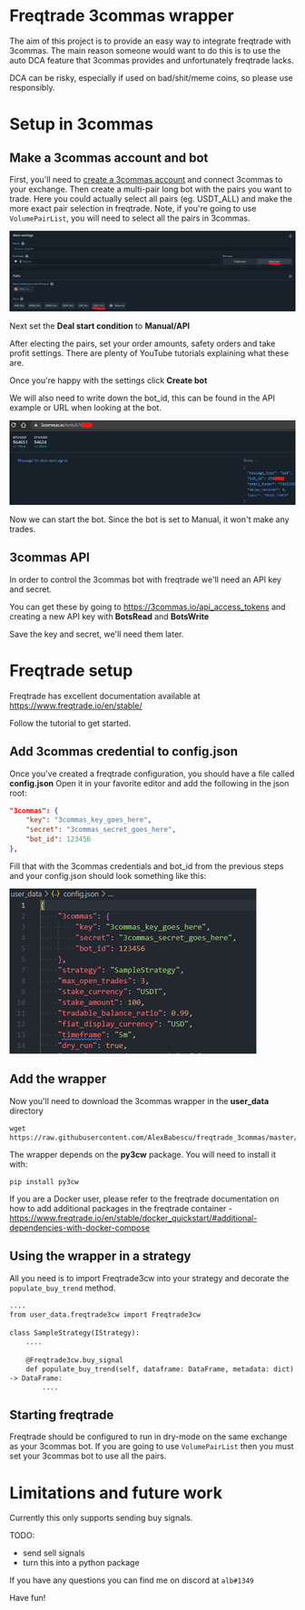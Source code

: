 # Freqtrade 3commas wrapper

The aim of this project is to provide an easy way to integrate freqtrade with 3commas. The main reason someone would want to do this is to use the auto DCA feature that 3commas provides and unfortunately freqtrade lacks.

DCA can be risky, especially if used on bad/shit/meme coins, so please use responsibly.


# Setup in 3commas

## Make a 3commas account and bot

First, you'll need to [create a 3commas account](https://3commas.io/?c=tc331765) and connect 3commas to your exchange.
Then create a multi-pair long bot with the pairs you want to trade. Here you could actually select all pairs (eg. USDT_ALL) and make the more exact pair selection in freqtrade.
Note, if you're going to use `VolumePairList`, you will need to select all the pairs in 3commas.

![create a multi-pair long bot](img/create_bot.png)

Next set the **Deal start condition** to **Manual/API**

After electing the pairs, set your order amounts, safety orders and take profit settings. There are plenty of YouTube tutorials explaining what these are.

Once you're happy with the settings click **Create bot**

We will also need to write down the bot_id, this can be found in the API example or URL when looking at the bot.

![get the bot id](img/bot_id.png)

Now we can start the bot. Since the bot is set to Manual, it won't make any trades.

## 3commas API

In order to control the 3commas bot with freqtrade we'll need an API key and secret.

You can get these by going to https://3commas.io/api_access_tokens and creating a new API key with **BotsRead** and **BotsWrite**

Save the key and secret, we'll need them later.

# Freqtrade setup

Freqtrade has excellent documentation available at https://www.freqtrade.io/en/stable/

Follow the tutorial to get started.

## Add 3commas credential to config.json

Once you've created a freqtrade configuration, you should have a file called **config.json**
Open it in your favorite editor and add the following in the json root:
```json
"3commas": {
	"key": "3commas_key_goes_here",
	"secret": "3commas_secret_goes_here",
	"bot_id": 123456
},
```

Fill that with the 3commas credentials and bot_id from the previous steps and your config.json should look something like this:

![3commas json config](img/3commas_json.png)

## Add the wrapper

Now you'll need to download the 3commas wrapper in the **user_data** directory
```
wget https://raw.githubusercontent.com/AlexBabescu/freqtrade_3commas/master/freqtrade3cw.py
```
The wrapper depends on the **py3cw** package. You will need to install it with:
```
pip install py3cw
```
If you are a Docker user, please refer to the freqtrade documentation on how to add additional packages in the freqtrade container - https://www.freqtrade.io/en/stable/docker_quickstart/#additional-dependencies-with-docker-compose

## Using the wrapper in a strategy

All you need is to import Freqtrade3cw into your strategy and decorate the `populate_buy_trend` method.
```
....
from user_data.freqtrade3cw import Freqtrade3cw

class SampleStrategy(IStrategy):
	....

	@Freqtrade3cw.buy_signal
	def populate_buy_trend(self, dataframe: DataFrame, metadata: dict) -> DataFrame:
		....
```

## Starting freqtrade

Freqtrade should be configured to run in dry-mode on the same exchange as your 3commas bot.
If you are going to use `VolumePairList` then you must set your 3commas bot to use all the pairs.


# Limitations and future work

Currently this only supports sending buy signals.

TODO:

* send sell signals
* turn this into a python package

If you have any questions you can find me on discord at `alb#1349`

Have fun!